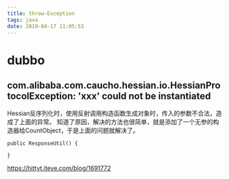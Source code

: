 ```yaml
---
title: throw-Exception
tags: java
date: 2019-04-17 11:05:53
---
```


# dubbo
## com.alibaba.com.caucho.hessian.io.HessianProtocolException: 'xxx' could not be instantiated
Hessian反序列化时，使用反射调用构造函数生成对象时，传入的参数不合法，造成了上面的异常。
知道了原因，解决的方法也很简单，就是添加了一个无参的构造器给CountObject，于是上面的问题就解决了。
```
public ResponseUtil() {

}
```
https://hittyt.iteye.com/blog/1691772

